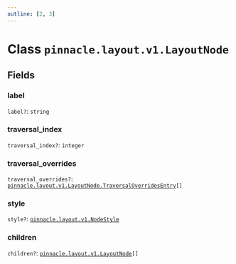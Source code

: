 ```yaml
---
outline: [2, 3]
---
```


# Class `pinnacle.layout.v1.LayoutNode`




## Fields

### label <Badge type="danger" text="nullable" />

`label?`: <code>string</code>



### traversal_index <Badge type="danger" text="nullable" />

`traversal_index?`: <code>integer</code>



### traversal_overrides <Badge type="danger" text="nullable" />

`traversal_overrides?`: <code><a href="/lua-reference/classes/pinnacle.layout.v1.LayoutNode.TraversalOverridesEntry">pinnacle.layout.v1.LayoutNode.TraversalOverridesEntry</a>[]</code>



### style <Badge type="danger" text="nullable" />

`style?`: <code><a href="/lua-reference/classes/pinnacle.layout.v1.NodeStyle">pinnacle.layout.v1.NodeStyle</a></code>



### children <Badge type="danger" text="nullable" />

`children?`: <code><a href="/lua-reference/classes/pinnacle.layout.v1.LayoutNode">pinnacle.layout.v1.LayoutNode</a>[]</code>




